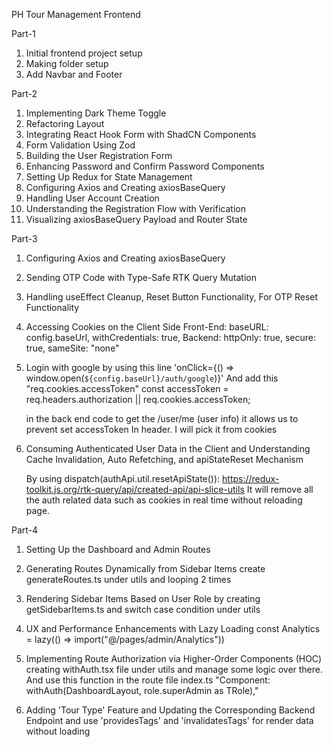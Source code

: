 PH Tour Management Frontend 

Part-1

  1. Initial frontend project setup
  2. Making folder setup
  3. Add Navbar and Footer


Part-2

  1. Implementing Dark Theme Toggle
  2. Refactoring Layout
  3. Integrating React Hook Form with ShadCN Components
  4. Form Validation Using Zod
  5. Building the User Registration Form
  6. Enhancing Password and Confirm Password Components
  7. Setting Up Redux for State Management
  8. Configuring Axios and Creating axiosBaseQuery
  9. Handling User Account Creation
  10. Understanding the Registration Flow with Verification
  11. Visualizing axiosBaseQuery Payload and Router State


Part-3
  1. Configuring Axios and Creating axiosBaseQuery
  2. Sending OTP Code with Type-Safe RTK Query Mutation
  3. Handling useEffect Cleanup, Reset Button Functionality, For OTP Reset Functionality
  4. Accessing Cookies on the Client Side
      Front-End: 
        baseURL: config.baseUrl,
        withCredentials: true,
      Backend: 
        httpOnly: true,
        secure: true,
        sameSite: "none"
        
  5. Login with google by using this line  'onClick={() => window.open(`${config.baseUrl}/auth/google`)}' 
     And add this "req.cookies.accessToken" 
     const accessToken = req.headers.authorization || req.cookies.accessToken;

     in the back end code to get the /user/me (user info) it allows us to prevent set accessToken In header. I will pick it from cookies

  6. Consuming Authenticated User Data in the Client and Understanding Cache Invalidation, Auto Refetching, and apiStateReset Mechanism

      By using dispatch(authApi.util.resetApiState()): https://redux-toolkit.js.org/rtk-query/api/created-api/api-slice-utils 
      It will remove all the auth related data such as cookies in real time without reloading   page. 

Part-4
  1. Setting Up the Dashboard and Admin Routes

  2. Generating Routes Dynamically from Sidebar Items create generateRoutes.ts under utils and looping 2 times

  3. Rendering Sidebar Items Based on User Role by creating getSidebarItems.ts and switch case condition under utils

  4. UX and Performance Enhancements with Lazy Loading 
     const Analytics = lazy(() => import("@/pages/admin/Analytics"))
    
  5. Implementing Route Authorization via Higher-Order Components (HOC) 
     creating withAuth.tsx file under utils and manage some logic over there.
     And use this function in the route file index.ts 
     "Component: withAuth(DashboardLayout, role.superAdmin as TRole),"

  6. Adding 'Tour Type' Feature and Updating the Corresponding Backend Endpoint
     and use 'providesTags' and 'invalidatesTags' for render data without loading
